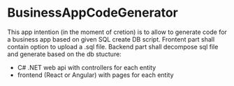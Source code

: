 # BusinessAppCodeGenerator

This app intention (in the moment of cretion) is to allow to generate code for a business app based on given SQL create DB script.
Frontent part shall contain option to upload a .sql file.
Backend part shall decompose sql file and generate based on the db stucture:
- C# .NET web api with controllers for each entity
- frontend (React or Angular) with pages for each entity